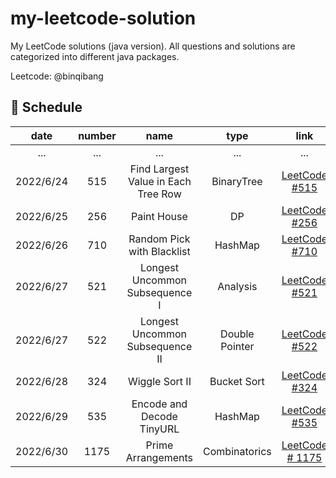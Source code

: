 # my-leetcode-solution

My LeetCode solutions (java version). All questions and solutions are categorized into different java packages.

Leetcode: @binqibang

## 📅 Schedule

| date      | number | name                                | type           | link                                                                               | difficulty | capable |
|:---------:|:------:|:-----------------------------------:|:--------------:|:----------------------------------------------------------------------------------:|:----------:|:-------:|
| ...       | ...    | ...                                 | ...            | ...                                                                                | ...        | ...     |
| 2022/6/24 | 515    | Find Largest Value in Each Tree Row | BinaryTree     | [LeetCode #515](https://leetcode.cn/problems/find-largest-value-in-each-tree-row/) | Medium     | ✔️      |
| 2022/6/25 | 256    | Paint House                         | DP             | [LeetCode #256](https://leetcode.cn/problems/JEj789/)                              | Medium     | ❌       |
| 2022/6/26 | 710    | Random Pick with Blacklist          | HashMap        | [LeetCode #710](https://leetcode.cn/problems/random-pick-with-blacklist/)          | Hard       | ❌       |
| 2022/6/27 | 521    | Longest Uncommon Subsequence I      | Analysis       | [LeetCode #521](https://leetcode.cn/problems/longest-uncommon-subsequence-i/)      | Easy       | ✔️      |
| 2022/6/27 | 522    | Longest Uncommon Subsequence II     | Double Pointer | [LeetCode #522](https://leetcode.cn/problems/longest-uncommon-subsequence-ii/)     | Medium     | ❌       |
| 2022/6/28 | 324    | Wiggle Sort II                      | Bucket Sort    | [LeetCode #324](https://leetcode.cn/problems/wiggle-sort-ii/)                      | Medium     | ❌       |
| 2022/6/29 | 535    | Encode and Decode TinyURL           | HashMap        | [LeetCode #535](https://leetcode.cn/problems/encode-and-decode-tinyurl/)           | Medium     | ✔️      |
| 2022/6/30 | 1175   | Prime Arrangements                  | Combinatorics  | [LeetCode # 1175](https://leetcode.cn/problems/prime-arrangements/)                | Easy       | ✔️      |


